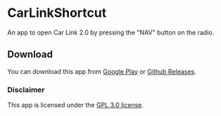 # CarLinkShortcut 
An app to open Car Link 2.0 by pressing the "NAV" button on the radio.

## Download
You can download this app from [Google Play](https://play.google.com/store/apps/details?id=cf.zalnars.carlinkshortcut) or [Github Releases](https://github.com/zalnaRs/CarLinkShortcut/releases/).

### Disclaimer
This app is licensed under the [GPL 3.0 license](https://github.com/zalnaRs/CarLinkShortcut/blob/main/LICENSE).
